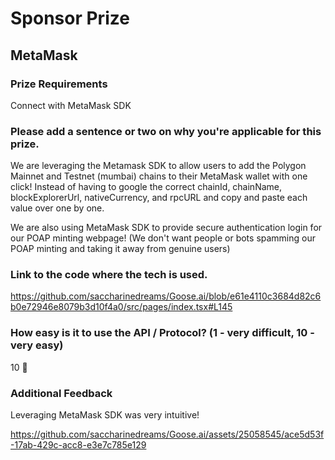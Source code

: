 # Sponsor Prize

## MetaMask

### Prize Requirements

Connect with MetaMask SDK

### Please add a sentence or two on why you're applicable for this prize.

We are leveraging the Metamask SDK to allow users to add the Polygon Mainnet and Testnet (mumbai) chains to their MetaMask wallet with one click! Instead of having to google the correct chainId, chainName, blockExplorerUrl, nativeCurrency, and rpcURL and copy and paste each value over one by one.

We are also using MetaMask SDK to provide secure authentication login for our POAP minting webpage! (We don't want people or bots spamming our POAP minting and taking it away from genuine users)

### Link to the code where the tech is used.

https://github.com/saccharinedreams/Goose.ai/blob/e61e4110c3684d82c6b0e72946e8079b3d10f4a0/src/pages/index.tsx#L145

### How easy is it to use the API / Protocol? (1 - very difficult, 10 - very easy)

10 🌟

### Additional Feedback

Leveraging MetaMask SDK was very intuitive!



https://github.com/saccharinedreams/Goose.ai/assets/25058545/ace5d53f-17ab-429c-acc8-e3e7c785e129



